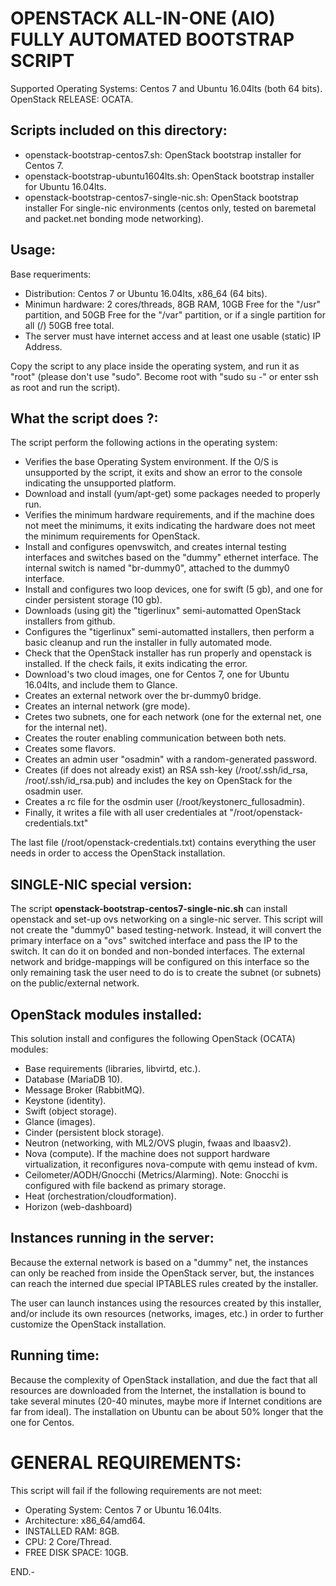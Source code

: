# OPENSTACK ALL-IN-ONE (AIO) FULLY AUTOMATED BOOTSTRAP SCRIPT

Supported Operating Systems: Centos 7 and Ubuntu 16.04lts (both 64 bits). OpenStack RELEASE: OCATA.


## Scripts included on this directory:

- openstack-bootstrap-centos7.sh: OpenStack bootstrap installer for Centos 7.
- openstack-bootstrap-ubuntu1604lts.sh: OpenStack bootstrap installer for Ubuntu 16.04lts.
- openstack-bootstrap-centos7-single-nic.sh: OpenStack bootstrap installer For single-nic environments (centos only, tested on baremetal and packet.net bonding mode networking).


## Usage:

Base requeriments:

- Distribution: Centos 7 or Ubuntu 16.04lts, x86_64 (64 bits).
- Minimun hardware: 2 cores/threads, 8GB RAM, 10GB Free for the "/usr" partition, and 50GB Free for the "/var" partition, or if a single partition for all (/) 50GB free total.
- The server must have internet access and at least one usable (static) IP Address.

Copy the script to any place inside the operating system, and run it as "root" (please don't use "sudo". Become root with "sudo su -" or enter ssh as root and run the script).


## What the script does ?:

The script perform the following actions in the operating system:

- Verifies the base Operating System environment. If the O/S is unsupported by the script, it exits and show an error to the console indicating the unsupported platform.
- Download and install (yum/apt-get) some packages needed to properly run.
- Verifies the minimum hardware requirements, and if the machine does not meet the minimums, it exits indicating the hardware does not meet the minimum requirements for OpenStack.
- Install and configures openvswitch, and creates internal testing interfaces and switches based on the "dummy" ethernet interface. The internal switch is named "br-dummy0", attached  to the dummy0 interface.
- Install and configures two loop devices, one for swift (5 gb), and one for cinder persistent storage (10 gb).
- Downloads (using git) the "tigerlinux" semi-automatted OpenStack installers from github.
- Configures the "tigerlinux" semi-automatted installers, then perform a basic cleanup and run the installer in fully automated mode.
- Check that the OpenStack installer has run properly and openstack is installed. If the check fails, it exits indicating the error.
- Download's two cloud images, one for Centos 7, one for Ubuntu 16.04lts, and include them to Glance.
- Creates an external network over the br-dummy0 bridge.
- Creates an internal network (gre mode).
- Cretes two subnets, one for each network (one for the external net, one for the internal net).
- Creates the router enabling communication between both nets.
- Creates some flavors.
- Creates an admin user "osadmin" with a random-generated password.
- Creates (if does not already exist) an RSA ssh-key (/root/.ssh/id_rsa, /root/.ssh/id_rsa.pub) and includes the key on OpenStack for the osadmin user.
- Creates a rc file for the osdmin user (/root/keystonerc_fullosadmin).
- Finally, it writes a file with all user credentiales at "/root/openstack-credentials.txt"

The last file (/root/openstack-credentials.txt) contains everything the user needs in order to access the OpenStack installation.


## SINGLE-NIC special version:

The script **openstack-bootstrap-centos7-single-nic.sh** can install openstack and set-up ovs networking on a single-nic server. This script will not create the "dummy0" based testing-network. Instead, it will convert the primary interface on a "ovs" switched interface and pass the IP to the switch. It can do it on bonded and non-bonded interfaces. The external network and bridge-mappings will be configured on this interface so the only remaining task the user need to do is to create the subnet (or subnets) on the public/external network.


## OpenStack modules installed:

This solution install and configures the following OpenStack (OCATA) modules:

- Base requirements (libraries, libvirtd, etc.).
- Database (MariaDB 10).
- Message Broker (RabbitMQ).
- Keystone (identity).
- Swift (object storage).
- Glance (images).
- Cinder (persistent block storage).
- Neutron (networking, with ML2/OVS plugin, fwaas and lbaasv2).
- Nova (compute). If the machine does not support hardware virtualization, it reconfigures nova-compute with qemu instead of kvm.
- Ceilometer/AODH/Gnocchi (Metrics/Alarming). Note: Gnocchi is configured with file backend as primary storage.
- Heat (orchestration/cloudformation).
- Horizon (web-dashboard)



## Instances running in the server:

Because the external network is based on a "dummy" net, the instances can only be reached from inside the OpenStack server, but, the instances can reach the interned due special IPTABLES rules created by the installer.

The user can launch instances using the resources created by this installer, and/or include its own resources (networks, images, etc.) in order to further customize the OpenStack installation.



## Running time:

Because the complexity of OpenStack installation, and due the fact that all resources are downloaded from the Internet, the installation is bound to take several minutes (20-40 minutes, maybe more if Internet conditions are far from ideal). The installation on Ubuntu can be about 50% longer that the one for Centos.


# GENERAL REQUIREMENTS:

This script will fail if the following requirements are not meet:

- Operating System: Centos 7 or Ubuntu 16.04lts.
- Architecture: x86_64/amd64.
- INSTALLED RAM: 8GB.
- CPU: 2 Core/Thread.
- FREE DISK SPACE: 10GB.


END.-
